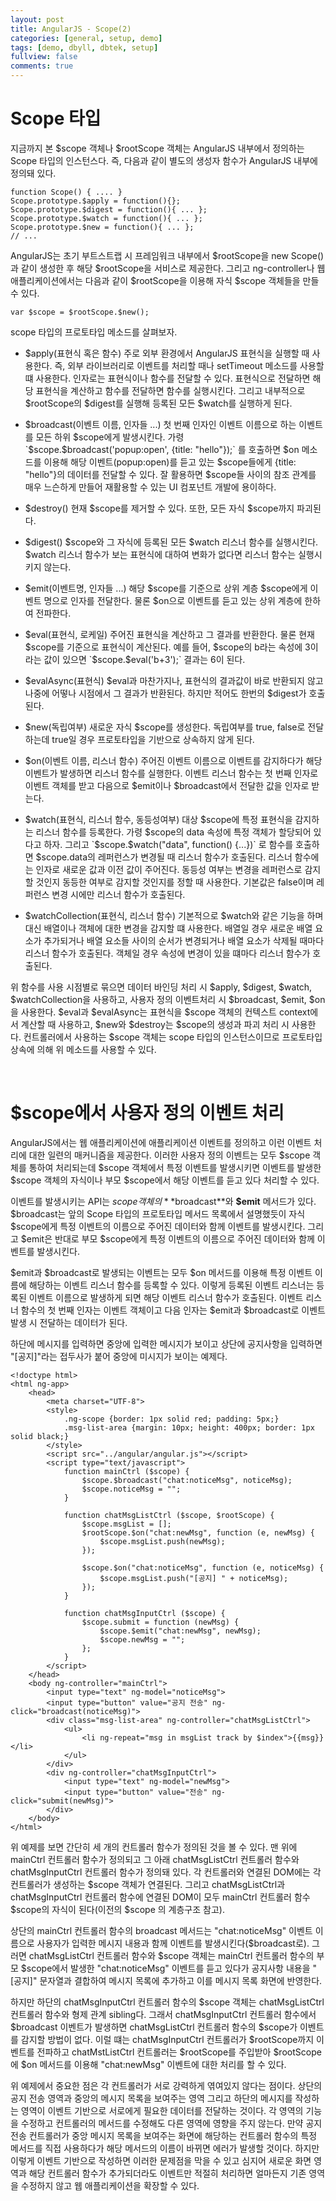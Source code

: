 ```yaml
---
layout: post
title: AngularJS - Scope(2)
categories: [general, setup, demo]
tags: [demo, dbyll, dbtek, setup]
fullview: false
comments: true
---
```


# Scope 타입

지금까지 본 $scope 객체나 $rootScope 객체는 AngularJS 내부에서 정의하는 Scope 타입의 인스턴스다. 즉, 다음과 같이 별도의 생성자 함수가 AngularJS 내부에 정의돼 있다.

    function Scope() { .... }
    Scope.prototype.$apply = function(){};
    Scope.prototype.$digest = function(){ ... };
    Scope.prototype.$watch = function(){ ... };
    Scope.prototype.$new = function(){ ... };
    // ...

AngularJS는 초기 부트스트랩 시 프레임워크 내부에서 $rootScope을 new Scope()과 같이 생성한 후 해당 $rootScope을 서비스로 제공한다. 그리고 ng-controller나 웹 애플리케이션에서는 다음과 같이 $rootScope을 이용해 자식 $scope 객체들을 만들수 있다.

    var $scope = $rootScope.$new();

scope 타입의 프로토타입 메소드를 살펴보자.

* $apply(표현식 혹은 함수)
주로 외부 환경에서 AngularJS 표현식을 실행할 때 사용한다. 즉, 외부 라이브러리로 이벤트를 처리할 때나 setTimeout 메소드를 사용할 떄 사용한다.
인자로는 표현식이나 함수를 전달할 수 있다. 표현식으로 전달하면 해당 표현식을 계산하고 함수를 전달하면 함수를 실행시킨다. 그리고 내부적으로
$rootScope의 $digest를 실행해 등록된 모든 $watch를 실행하게 된다.

* $broadcast(이벤트 이름, 인자들 ...)
첫 번째 인자인 이벤트 이름으로 하는 이벤트를 모든 하위 $scope에게 발생시킨다. 가령 `$scope.$broadcast('popup:open', {title: "hello"});`
를 호출하면 $on 메소드를 이용해 해당 이벤트(popup:open)를 듣고 있는 $scope들에게 {title: "hello"}의 데이터를 전달할 수 있다. 잘 활용하면
$scope들 사이의 참조 관계를 매우 느슨하게 만들어 재활용할 수 있는 UI 컴포넌트 개발에 용이하다.

* $destroy()
현재 $scope를 제거할 수 있다. 또한, 모든 자식 $scope까지 파괴된다.

* $digest()
$scope와 그 자식에 등록된 모든 $watch 리스너 함수를 실행시킨다. $watch 리스너 함수가 보는 표현식에 대하여 변화가 없다면 리스너 함수는
실행시키지 않는다.

* $emit(이벤트명, 인자들 ...)
해당 $scope를 기준으로 상위 계층 $scope에게 이벤트 명으로 인자를 전달한다. 물론 $on으로 이벤트를 듣고 있는 상위 계층에 한하여 전파한다.

* $eval(표현식, 로케일)
주어진 표현식을 계산하고 그 결과를 반환한다. 물론 현재 $scope를 기준으로 표현식이 계산된다. 예를 들어, $scope의 b라는 속성에 3이라는 값이
있으면 `$scope.$eval('b+3');` 결과는 6이 된다.

* $evalAsync(표현식)
$eval과 마찬가지나, 표현식의 결과값이 바로 반환되지 않고 나중에 어떻나 시점에서 그 결과가 반환된다. 하지만 적어도 한번의 $digest가 호출된다.

* $new(독립여부)
새로운 자식 $scope를 생성한다. 독립여부를 true, false로 전달하는데 true일 경우 프로토타입을 기반으로 상속하지 않게 된다.

* $on(이벤트 이름, 리스너 함수)
주어진 이벤트 이름으로 이벤트를 감지하다가 해당 이벤트가 발생하면 리스너 함수를 실행한다. 이벤트 리스너 함수는 첫 번째 인자로 이벤트 객체를
받고 다음으로 $emit이나 $broadcast에서 전달한 값을 인자로 받는다.

* $watch(표현식, 리스너 함수, 동등성여부)
대상 $scope에 특정 표현식을 감지하는 리스너 함수를 등록한다. 가령 $scope의 data 속성에 특정 객체가 할당되어 있다고 하자. 그리고
`$scope.$watch("data", function() {...})` 로 함수를 호출하면 $scope.data의 레퍼런스가 변경될 때 리스너 함수가 호출된다. 리스너
함수에는 인자로 새로운 값과 이전 값이 주어진다. 동등성 여부는 변경을 레퍼런스로 감지할 것인지 동등한 여부로 감지할 것인지를 정할 때 사용한다.
기본값은 false이며 레퍼런스 변경 시에만 리스너 함수가 호출된다.

* $watchCollection(표현식, 리스너 함수)
기본적으로 $watch와 같은 기능을 하며 대신 배열이나 객체에 대한 변경을 감지할 떄 사용한다. 배열일 경우 새로운 배열 요소가 추가되거나 배열
요소들 사이의 순서가 변경되거나 배열 요소가 삭제될 때마다 리스너 함수가 호출된다. 객체일 경우 속성에 변경이 있을 떄마다 리스너 함수가 호출된다.

위 함수를 사용 시점별로 묶으면 데이터 바인딩 처리 시 $apply, $digest, $watch, $watchCollection을 사용하고, 사용자 정의 이벤트처리 시
$broadcast, $emit, $on 을 사용한다. $eval과 $evalAsync는 표현식을 $scope 객체의 컨텍스트 context에서 계산할 때 사용하고, $new와
$destroy는 $scope의 생성과 파괴 처리 시 사용한다. 컨트롤러에서 사용하는 $scope 객체는 scope 타입의 인스턴스이므로 프로토타입 상속에 의해
위 메소드를 사용할 수 있다.

<br>

# $scope에서 사용자 정의 이벤트 처리
AngularJS에서는 웹 애플리케이션에 애플리케이션 이벤트를 정의하고 이런 이벤트 처리에 대한 일련의 매커니즘을 제공한다. 이러한 사용자 정의
이벤트는 모두 $scope 객체를 통하여 처리되는데 $scope 객체에서 특정 이벤트를 발생시키면 이벤트를 발생한 $scope 객체의 자식이나 부모
$scope에서 해당 이벤트를 듣고 있다 처리할 수 있다.

이벤트를 발생시키는 API는 $scope 객체의 **$broadcast**와 **$emit** 메서드가 있다. $broadcast는 앞의 Scope 타입의 프로토타입 메서드
목록에서 설명했듯이 자식 $scope에게 특정 이벤트의 이름으로 주어진 데이터와 함께 이벤트를 발생시킨다. 그리고 $emit은 반대로 부모
$scope에게 특정 이벤트의 이름으로 주어진 데이터와 함께 이벤트를 발생시킨다.

$emit과 $broadcast로 발생되는 이벤트는 모두 $on 메서드를 이용해 특정 이벤트 이름에 해당하는 이벤트 리스너 함수를 등록할 수 있다.
이렇게 등록된 이벤트 리스너는 등록된 이벤트 이름으로 발생하게 되면 해당 이벤트 리스너 함수가 호출된다. 이벤트 리스너 함수의 첫 번째 인자는
이벤트 객체이고 다음 인자는 $emit과 $broadcast로 이벤트 발생 시 전달하는 데이터가 된다.

하단에 메시지를 입력하면 중앙에 입력한 메시지가 보이고 상단에 공지사항을 입력하면 "[공지]"라는 접두사가 붙어 중앙에 미시지가 보이는 예제다.

    <!doctype html>
    <html ng-app>
        <head>
            <meta charset="UTF-8">
            <style>
                .ng-scope {border: 1px solid red; padding: 5px;}
                .msg-list-area {margin: 10px; height: 400px; border: 1px solid black;}
            </style>
            <script src="../angular/angular.js"></script>
            <script type="text/javascript">
                function mainCtrl ($scope) {
                    $scope.$broadcast("chat:noticeMsg", noticeMsg);
                    $scope.noticeMsg = "";
                }

                function chatMsgListCtrl ($scope, $rootScope) {
                    $scope.msgList = [];
                    $rootScope.$on("chat:newMsg", function (e, newMsg) {
                        $scope.msgList.push(newMsg);
                    });

                    $scope.$on("chat:noticeMsg", function (e, noticeMsg) {
                        $scope.msgList.push("[공지] " + noticeMsg);
                    });
                }

                function chatMsgInputCtrl ($scope) {
                    $scope.submit = function (newMsg) {
                        $scope.$emit("chat:newMsg", newMsg);
                        $scope.newMsg = "";
                    };
                }
            </script>
        </head>
        <body ng-controller="mainCtrl">
            <input type="text" ng-model="noticeMsg">
            <input type="button" value="공지 전송" ng-click="broadcast(noticeMsg)">
            <div class="msg-list-area" ng-controller="chatMsgListCtrl">
                <ul>
                    <li ng-repeat="msg in msgList track by $index">{{msg}}</li>
                </ul>
            </div>
            <div ng-controller="chatMsgInputCtrl">
                <input type="text" ng-model="newMsg">
                <input type="button" value="전송" ng-click="submit(newMsg)">
            </div>
        </body>
    </html>

위 예제를 보면 간단히 세 개의 컨트롤러 함수가 정의된 것을 볼 수 있다. 맨 위에 mainCtrl 컨트롤러 함수가 정의되고 그 아래 chatMsgListCtrl
컨트롤러 함수와 chatMsgInputCtrl 컨트롤러 함수가 정의돼 있다. 각 컨트롤러와 연결된 DOM에는 각 컨트롤러가 생성하는 $scope 객체가 연결된다.
그리고 chatMsgListCtrl과 chatMsgInputCtrl 컨트롤러 함수에 연결된 DOM이 모두 mainCtrl 컨트롤러 함수 $scope의 자식이 된다(이전의 $scope
의 계층구조 참고).

상단의 mainCtrl 컨트롤러 함수의 broadcast 메서드는 "chat:noticeMsg" 이벤트 이름으로 사용자가 입력한 메시지 내용과 함께 이벤트를
발생시킨다($broadcast로). 그러면 chatMsgListCtrl 컨트롤러 함수와 $scope 객체는 mainCtrl 컨트롤러 함수의 부모 $scope에서 발생한
"chat:noticeMsg" 이벤트를 듣고 있다가 공지사항 내용을 "[공지]" 문자열과 결합하여 메시지 목록에 추가하고 이를 메시지 목록 화면에 반영한다.

하지만 하단의 chatMsgInputCtrl 컨트롤러 함수의 $scope 객체는 chatMsgListCtrl 컨트롤러 함수와 형제 관계 sibling다. 그래서
chatMsgInputCtrl 컨트롤러 함수에서 $broadcast 이벤트가 발생하면 chatMsgListCtrl 컨트롤러 함수의 $scope가 이벤트를 감지할 방법이
없다. 이럴 떄는 chatMsgInputCtrl 컨트롤러가 $rootScope까지 이벤트를 전파하고 chatMstListCtrl 컨트롤러는 $rootScope를 주입받아
$rootScope에 $on 메서드를 이용해 "chat:newMsg" 이벤트에 대한 처리를 할 수 있다.

위 예제에서 중요한 점은 각 컨트롤러가 서로 강력하게 엮여있지 않다는 점이다. 상단의 공지 전송 영역과 중앙의 메시지 목록을 보여주는 영역
그리고 하단의 메시지를 작성하는 영역이 이벤트 기반으로 서로에게 필요한 데이터를 전달하는 것이다. 각 영역의 기능을 수정하고 컨트롤러의
메서드를 수정해도 다른 영역에 영향을 주지 않는다. 만약 공지 전송 컨트롤러가 중앙 메시지 목록을 보여주는 화면에 해당하는 컨트롤러 함수의
특정 메서드를 직접 사용하다가 해당 메서드의 이름이 바뀌면 에러가 발생할 것이다. 하지만 이렇게 이벤트 기반으로 작성하면 이러한 문제점을
막을 수 있고 심지어 새로운 화면 영역과 해당 컨트롤러 함수가 추가되더라도 이벤트만 적절히 처리하면 얼마든지 기존 영역을 수정하지 않고 웹
애플리케이션을 확장할 수 있다.
